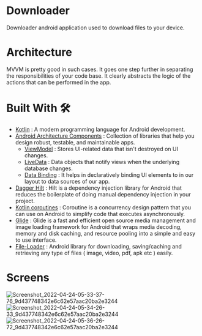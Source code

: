 # Downloader
Downloader android application used to download files to your device.
# Architecture
MVVM is pretty good in such cases. It goes one step further in separating the responsibilities of your code base. It clearly abstracts the logic of the actions that can be performed in the app.
# Built With 🛠
- [Kotlin](https://kotlinlang.org/) : A modern programming language for Android development.
- [Android Architecture Components](https://developer.android.com/topic/architecture) : Collection of libraries that help you design robust, testable, and maintainable apps.
    - [ViewModel](https://developer.android.com/topic/libraries/architecture/viewmodel) : Stores UI-related data that isn't destroyed on UI changes.
    - [LiveData](https://developer.android.com/topic/libraries/architecture/livedata) : Data objects that notify views when the underlying database changes.
    - [Data Binding](https://developer.android.com/topic/libraries/architecture/livedata) : It helps in declaratively binding UI elements to in our layout to data sources of our app.
- [Dagger Hilt](https://developer.android.com/training/dependency-injection/hilt-android) : Hilt is a dependency injection library for Android that reduces the boilerplate of doing manual dependency injection in your project.
- [Kotlin coroutines](https://developer.android.com/kotlin/coroutines) : Coroutine is a concurrency design pattern that you can use on Android to simplify code that executes asynchronously.
- [Glide](https://github.com/bumptech/glide) : Glide is a fast and efficient open source media management and image loading framework for Android that wraps media decoding, memory and disk caching, and resource pooling into a simple and easy to use interface.
- [File-Loader](https://github.com/kk121/File-Loader) : Android library for downloading, saving/caching and retrieving any type of files ( image, video, pdf, apk etc ) easily.
# Screens
![Screenshot_2022-04-24-05-33-37-76_9d437748342e6c62e57aac20ba2e3244](https://user-images.githubusercontent.com/39858830/164955517-6bde2ff2-e6c9-4458-8bfc-b18f6f839b72.jpg)
![Screenshot_2022-04-24-05-34-26-33_9d437748342e6c62e57aac20ba2e3244](https://user-images.githubusercontent.com/39858830/164955524-5d0a0cdc-7ff3-41ac-9fe3-ba04ecdbb886.jpg)
![Screenshot_2022-04-24-05-36-26-72_9d437748342e6c62e57aac20ba2e3244](https://user-images.githubusercontent.com/39858830/164955531-8cd3f58f-5820-4482-a2ca-2c61f59811f3.jpg)
